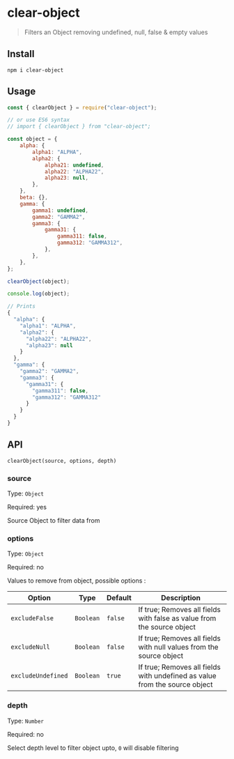 # clear-object

> Filters an Object removing undefined, null, false & empty values

## Install

```
npm i clear-object
```

## Usage

```js
const { clearObject } = require("clear-object");

// or use ES6 syntax
// import { clearObject } from "clear-object";

const object = {
	alpha: {
		alpha1: "ALPHA",
		alpha2: {
			alpha21: undefined,
			alpha22: "ALPHA22",
			alpha23: null,
		},
	},
	beta: {},
	gamma: {
		gamma1: undefined,
		gamma2: "GAMMA2",
		gamma3: {
			gamma31: {
				gamma311: false,
				gamma312: "GAMMA312",
			},
		},
	},
};

clearObject(object);

console.log(object);

// Prints
{
  "alpha": {
    "alpha1": "ALPHA",
    "alpha2": {
      "alpha22": "ALPHA22",
      "alpha23": null
    }
  },
  "gamma": {
    "gamma2": "GAMMA2",
    "gamma3": {
      "gamma31": {
        "gamma311": false,
        "gamma312": "GAMMA312"
      }
    }
  }
}
```

## API

`clearObject(source, options, depth)`

### source

Type: `Object`

Required: yes

Source Object to filter data from

### options

Type: `Object`

Required: no

Values to remove from object, possible options :

| Option             | Type      | Default | Description                                                                |
| ------------------ | --------- | ------- | -------------------------------------------------------------------------- |
| `excludeFalse`     | `Boolean` | `false` | If true; Removes all fields with false as value from the source object     |
| `excludeNull`      | `Boolean` | `false` | If true; Removes all fields with null values from the source object        |
| `excludeUndefined` | `Boolean` | `true`  | If true; Removes all fields with undefined as value from the source object |

### depth

Type: `Number`

Required: no

Select depth level to filter object upto, `0` will disable filtering
